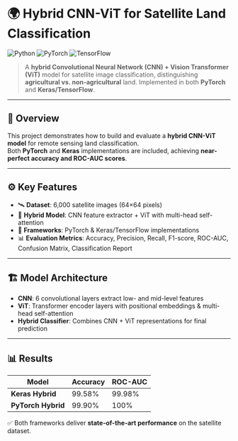 # 🌍 Hybrid CNN-ViT for Satellite Land Classification  
![Python](https://img.shields.io/badge/python-3.11-blue.svg) ![PyTorch](https://img.shields.io/badge/PyTorch-Framework-red.svg) ![TensorFlow](https://img.shields.io/badge/TensorFlow-Keras-orange.svg)  

> A **hybrid Convolutional Neural Network (CNN) + Vision Transformer (ViT)** model for satellite image classification, distinguishing **agricultural vs. non-agricultural** land. Implemented in both **PyTorch** and **Keras/TensorFlow**.  

---

## 📌 Overview  
This project demonstrates how to build and evaluate a **hybrid CNN-ViT model** for remote sensing land classification.  
Both **PyTorch** and **Keras** implementations are included, achieving **near-perfect accuracy and ROC-AUC scores**.  

---

## ⚙️ Key Features  
- 🛰️ **Dataset**: 6,000 satellite images (64×64 pixels)  
- 🧩 **Hybrid Model**: CNN feature extractor + ViT with multi-head self-attention  
- 🔧 **Frameworks**: PyTorch & Keras/TensorFlow implementations  
- 📊 **Evaluation Metrics**: Accuracy, Precision, Recall, F1-score, ROC-AUC, Confusion Matrix, Classification Report  

---

## 🏗️ Model Architecture  
- **CNN**: 6 convolutional layers extract low- and mid-level features  
- **ViT**: Transformer encoder layers with positional embeddings & multi-head self-attention  
- **Hybrid Classifier**: Combines CNN + ViT representations for final prediction  

---

## 📊 Results  

| Model          | Accuracy | ROC-AUC |
|----------------|----------|---------|
| **Keras Hybrid**   | 99.58%   | 99.98%  |
| **PyTorch Hybrid** | 99.90%   | 100%    |

✅ Both frameworks deliver **state-of-the-art performance** on the satellite dataset.  


